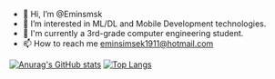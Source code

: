 - 👋 Hi, I’m @Eminsmsk
- 👀 I’m interested in ML/DL and Mobile Development technologies.
- 🌱 I'm currently a 3rd-grade computer engineering student.
- 📫 How to reach me eminsimsek1911@hotmail.com

[![Anurag's GitHub stats](https://github-readme-stats.vercel.app/api?username=eminsmsk&show_icons=true&theme=algolia)](https://github.com/anuraghazra/github-readme-stats)    [![Top Langs](https://github-readme-stats.vercel.app/api/top-langs/?username=eminsmsk&langs_count=8&layout=compact)](https://github.com/anuraghazra/github-readme-stats)




